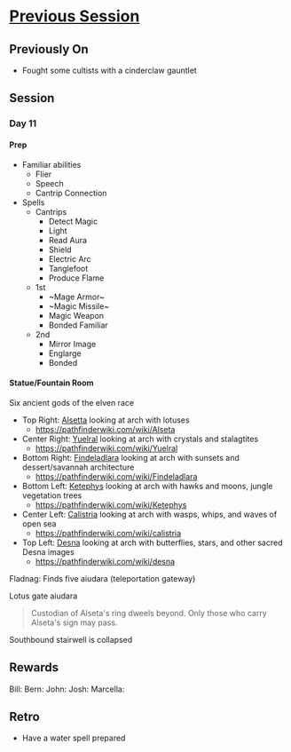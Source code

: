 # [Previous Session](./2020-09-30.md)

## Previously On

- Fought some cultists with a cinderclaw gauntlet

## Session

### Day 11 

#### Prep

- Familiar abilities
  - Flier
  - Speech
  - Cantrip Connection
- Spells
  - Cantrips
    - Detect Magic
    - Light
    - Read Aura
    - Shield
    - Electric Arc
    - Tanglefoot
    - Produce Flame
  - 1st
    - ~Mage Armor~
    - ~Magic Missile~
    - Magic Weapon
    - Bonded Familiar
  - 2nd
    - Mirror Image
    - Englarge
    - Bonded

#### Statue/Fountain Room

Six ancient gods of the elven race
- Top Right: [Alsetta](https://2e.aonprd.com/Deities.aspx?ID=30) looking at arch with lotuses
  - https://pathfinderwiki.com/wiki/Alseta
- Center Right: [Yuelral](https://2e.aonprd.com/Deities.aspx?ID=111) looking at arch with crystals and stalagtites
  - https://pathfinderwiki.com/wiki/Yuelral
- Bottom Right: [Findeladlara](https://2e.aonprd.com/Deities.aspx?ID=109) looking at arch with sunsets and dessert/savannah architecture
  - https://pathfinderwiki.com/wiki/Findeladlara
- Bottom Left: [Ketephys](https://2e.aonprd.com/Deities.aspx?ID=110) looking at arch with hawks and moons, jungle vegetation trees
  - https://pathfinderwiki.com/wiki/Ketephys
- Center Left: [Calistria](https://2e.aonprd.com/Deities.aspx?ID=3) looking at arch with wasps, whips, and waves of open sea
  - https://pathfinderwiki.com/wiki/calistria
- Top Left: [Desna](https://2e.aonprd.com/Deities.aspx?ID=5) looking at arch with butterflies, stars, and other sacred Desna images
  - https://pathfinderwiki.com/wiki/desna

Fladnag: Finds five aiudara (teleportation gateway)

Lotus gate aiudara 

>Custodian of Alseta's ring dweels beyond. Only those who carry Alseta's sign may pass.

Southbound stairwell is collapsed

## Rewards

Bill: 
Bern: 
John: 
Josh: 
Marcella: 
  
## Retro

- Have a water spell prepared
